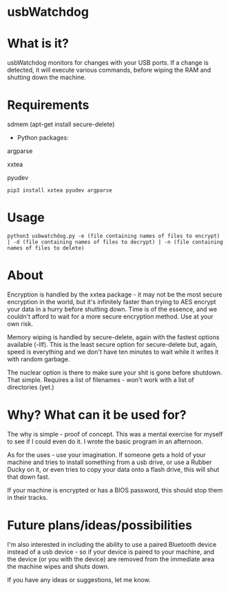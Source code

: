 # usbWatchdog

# What is it?

usbWatchdog monitors for changes with your USB ports. If a change is detected, it will execute various commands, before wiping the RAM and shutting down the machine.

# Requirements

sdmem (apt-get install secure-delete)

- Python packages:

argparse

xxtea

pyudev

    pip3 install xxtea pyudev argparse

# Usage

    python3 usbwatchdog.py -e (file containing names of files to encrypt) | -d (file containing names of files to decrypt) | -n (file containing names of files to delete)

# About

Encryption is handled by the xxtea package - it may not be the most secure encryption in the world, but it's infinitely faster than trying to AES encrypt your data in a hurry before shutting down. Time is of the essence, and we couldn't afford to wait for a more secure encryption method. Use at your own risk.

Memory wiping is handled by secure-delete, again with the fastest options available (-llf). This is the least secure option for secure-delete but, again, speed is everything and we don't have ten minutes to wait while it writes it with random garbage.

The nuclear option is there to make sure your shit is gone before shutdown. That simple. Requires a list of filenames - won't work with a list of directories (yet.)

# Why? What can it be used for?

The why is simple - proof of concept. This was a mental exercise for myself to see if I could even do it. I wrote the basic program in an afternoon.

As for the uses - use your imagination. If someone gets a hold of your machine and tries to install something from a usb drive, or use a Rubber Ducky on it, or even tries to copy your data onto a flash drive, this will shut that down fast.

If your machine is encrypted or has a BIOS password, this should stop them in their tracks.

# Future plans/ideas/possibilities

I'm also interested in including the ability to use a paired Bluetooth device instead of a usb device - so if your device is paired to your machine, and the device (or you with the device) are removed from the immediate area the machine wipes and shuts down.

If you have any ideas or suggestions, let me know.
